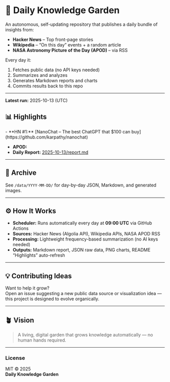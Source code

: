 # 🌱 Daily Knowledge Garden

An autonomous, self-updating repository that publishes a daily bundle of insights from:

- **Hacker News** – Top front-page stories
- **Wikipedia** – “On this day” events + a random article
- **NASA Astronomy Picture of the Day (APOD)** – via RSS

Every day it:

1. Fetches public data (no API keys needed)
2. Summarizes and analyzes
3. Generates Markdown reports and charts
4. Commits results back to this repo

---

**Latest run:** <!--LATEST_RUN-->2025-10-13 (UTC)<!--/LATEST_RUN-->

## 📊 Highlights

<!--HIGHLIGHTS-->- **HN #1:** [NanoChat – The best ChatGPT that $100 can buy](https://github.com/karpathy/nanochat)
- **APOD:** [](https://apod.nasa.gov/apod/astropix.html)
- **Daily Report:** [2025-10-13/report.md](/data/2025-10-13/report.md)<!--/HIGHLIGHTS-->

---

## 📁 Archive

See `/data/YYYY-MM-DD/` for day-by-day JSON, Markdown, and generated images.

---

## ⚙️ How It Works

- **Scheduler:** Runs automatically every day at **09:00 UTC** via GitHub Actions
- **Sources:** Hacker News (Algolia API), Wikipedia APIs, NASA APOD RSS
- **Processing:** Lightweight frequency-based summarization (no AI keys needed)
- **Outputs:** Markdown report, JSON raw data, PNG charts, README “Highlights” auto-refresh

---

## 💡 Contributing Ideas

Want to help it grow?  
Open an issue suggesting a new public data source or visualization idea — this project is designed to evolve organically.

---

## 🪴 Vision

> A living, digital garden that grows knowledge automatically — no human hands required.

---

### License

MIT © 2025  
**Daily Knowledge Garden**

